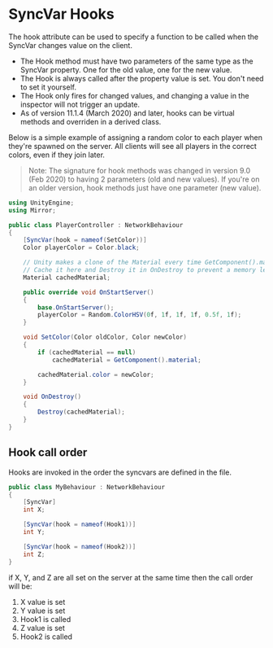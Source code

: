 # SyncVar Hooks

The hook attribute can be used to specify a function to be called when the SyncVar changes value on the client.

* The Hook method must have two parameters of the same type as the SyncVar property. One for the old value, one for the new value.
* The Hook is always called after the property value is set. You don't need to set it yourself.
* The Hook only fires for changed values, and changing a value in the inspector will not trigger an update.
* As of version 11.1.4 (March 2020) and later, hooks can be virtual methods and overriden in a derived class.

Below is a simple example of assigning a random color to each player when they're spawned on the server. All clients will see all players in the correct colors, even if they join later.

> Note: The signature for hook methods was changed in version 9.0 (Feb 2020) to having 2 parameters (old and new values). If you're on an older version, hook methods just have one parameter (new value).

```csharp
using UnityEngine;
using Mirror;

public class PlayerController : NetworkBehaviour
{
    [SyncVar(hook = nameof(SetColor))]
    Color playerColor = Color.black;

    // Unity makes a clone of the Material every time GetComponent().material is used.
    // Cache it here and Destroy it in OnDestroy to prevent a memory leak.
    Material cachedMaterial;

    public override void OnStartServer()
    {
        base.OnStartServer();
        playerColor = Random.ColorHSV(0f, 1f, 1f, 1f, 0.5f, 1f);
    }

    void SetColor(Color oldColor, Color newColor)
    {
        if (cachedMaterial == null)
            cachedMaterial = GetComponent().material;

        cachedMaterial.color = newColor;
    }

    void OnDestroy()
    {
        Destroy(cachedMaterial);
    }
}
```

## Hook call order <a href="#hook-call-order" id="hook-call-order"></a>

Hooks are invoked in the order the syncvars are defined in the file.

```csharp
public class MyBehaviour : NetworkBehaviour 
{
    [SyncVar] 
    int X;

    [SyncVar(hook = nameof(Hook1))] 
    int Y;

    [SyncVar(hook = nameof(Hook2))]
    int Z;
}
```

if X, Y, and Z are all set on the server at the same time then the call order will be:

1. X value is set
2. Y value is set
3. Hook1 is called
4. Z value is set
5. Hook2 is called

